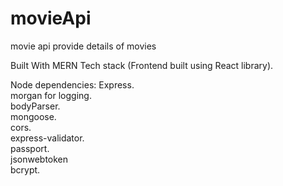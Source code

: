# movieApi
movie api provide details of movies

Built With
MERN Tech stack (Frontend built using React library).   

Node dependencies:
Express.  
morgan for logging.  
bodyParser.  
mongoose.   
cors.   
express-validator.   
passport.   
jsonwebtoken    
bcrypt.   
